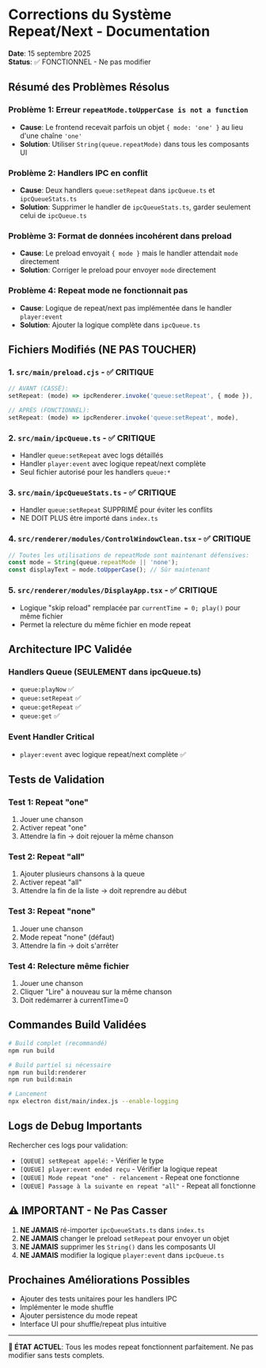 # Corrections du Système Repeat/Next - Documentation

**Date**: 15 septembre 2025  
**Status**: ✅ FONCTIONNEL - Ne pas modifier

## Résumé des Problèmes Résolus

### Problème 1: Erreur `repeatMode.toUpperCase is not a function`
- **Cause**: Le frontend recevait parfois un objet `{ mode: 'one' }` au lieu d'une chaîne `'one'`
- **Solution**: Utiliser `String(queue.repeatMode)` dans tous les composants UI

### Problème 2: Handlers IPC en conflit
- **Cause**: Deux handlers `queue:setRepeat` dans `ipcQueue.ts` et `ipcQueueStats.ts`
- **Solution**: Supprimer le handler de `ipcQueueStats.ts`, garder seulement celui de `ipcQueue.ts`

### Problème 3: Format de données incohérent dans preload
- **Cause**: Le preload envoyait `{ mode }` mais le handler attendait `mode` directement
- **Solution**: Corriger le preload pour envoyer `mode` directement

### Problème 4: Repeat mode ne fonctionnait pas
- **Cause**: Logique de repeat/next pas implémentée dans le handler `player:event`
- **Solution**: Ajouter la logique complète dans `ipcQueue.ts`

## Fichiers Modifiés (NE PAS TOUCHER)

### 1. `src/main/preload.cjs` - ✅ CRITIQUE
```javascript
// AVANT (CASSÉ):
setRepeat: (mode) => ipcRenderer.invoke('queue:setRepeat', { mode }),

// APRÈS (FONCTIONNEL):
setRepeat: (mode) => ipcRenderer.invoke('queue:setRepeat', mode),
```

### 2. `src/main/ipcQueue.ts` - ✅ CRITIQUE
- Handler `queue:setRepeat` avec logs détaillés
- Handler `player:event` avec logique repeat/next complète
- Seul fichier autorisé pour les handlers `queue:*`

### 3. `src/main/ipcQueueStats.ts` - ✅ CRITIQUE
- Handler `queue:setRepeat` SUPPRIMÉ pour éviter les conflits
- NE DOIT PLUS être importé dans `index.ts`

### 4. `src/renderer/modules/ControlWindowClean.tsx` - ✅ CRITIQUE
```typescript
// Toutes les utilisations de repeatMode sont maintenant défensives:
const mode = String(queue.repeatMode || 'none');
const displayText = mode.toUpperCase(); // Sûr maintenant
```

### 5. `src/renderer/modules/DisplayApp.tsx` - ✅ CRITIQUE
- Logique "skip reload" remplacée par `currentTime = 0; play()` pour même fichier
- Permet la relecture du même fichier en mode repeat

## Architecture IPC Validée

### Handlers Queue (SEULEMENT dans ipcQueue.ts)
- `queue:playNow` ✅
- `queue:setRepeat` ✅
- `queue:getRepeat` ✅
- `queue:get` ✅

### Event Handler Critical
- `player:event` avec logique repeat/next complète ✅

## Tests de Validation

### Test 1: Repeat "one"
1. Jouer une chanson
2. Activer repeat "one" 
3. Attendre la fin → doit rejouer la même chanson

### Test 2: Repeat "all" 
1. Ajouter plusieurs chansons à la queue
2. Activer repeat "all"
3. Attendre la fin de la liste → doit reprendre au début

### Test 3: Repeat "none"
1. Jouer une chanson
2. Mode repeat "none" (défaut)
3. Attendre la fin → doit s'arrêter

### Test 4: Relecture même fichier
1. Jouer une chanson
2. Cliquer "Lire" à nouveau sur la même chanson
3. Doit redémarrer à currentTime=0

## Commandes Build Validées

```bash
# Build complet (recommandé)
npm run build

# Build partiel si nécessaire
npm run build:renderer  
npm run build:main

# Lancement
npx electron dist/main/index.js --enable-logging
```

## Logs de Debug Importants

Rechercher ces logs pour validation:
- `[QUEUE] setRepeat appelé:` - Vérifier le type
- `[QUEUE] player:event ended reçu` - Vérifier la logique repeat
- `[QUEUE] Mode repeat "one" - relancement` - Repeat one fonctionne
- `[QUEUE] Passage à la suivante en repeat "all"` - Repeat all fonctionne

## ⚠️ IMPORTANT - Ne Pas Casser

1. **NE JAMAIS** ré-importer `ipcQueueStats.ts` dans `index.ts`
2. **NE JAMAIS** changer le preload `setRepeat` pour envoyer un objet
3. **NE JAMAIS** supprimer les `String()` dans les composants UI
4. **NE JAMAIS** modifier la logique `player:event` dans `ipcQueue.ts`

## Prochaines Améliorations Possibles

- Ajouter des tests unitaires pour les handlers IPC
- Implémenter le mode shuffle
- Ajouter persistence du mode repeat
- Interface UI pour shuffle/repeat plus intuitive

---
**🎯 ÉTAT ACTUEL**: Tous les modes repeat fonctionnent parfaitement. Ne pas modifier sans tests complets.
